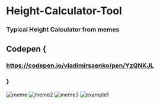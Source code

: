 # Height-Calculator-Tool

### Typical Height Calculator from memes

## Codepen {

### https://codepen.io/vladimirsaenko/pen/YzQNKJL

### }

![meme](https://user-images.githubusercontent.com/56477695/132377540-67c5b50a-48ee-4834-a9f3-fb8cf3027268.jpg)
![meme2](https://user-images.githubusercontent.com/56477695/132377570-ba7a5159-2d1a-433d-b7e6-e893b548c258.jpg)
![meme3](https://user-images.githubusercontent.com/56477695/132377573-3a920e11-e7a8-4b44-a9b2-bbdfa0b5dd7d.jpg)
![example1](https://user-images.githubusercontent.com/56477695/132377591-ec2bb9ce-0ae1-436f-9206-a74f802a42fe.jpg)
